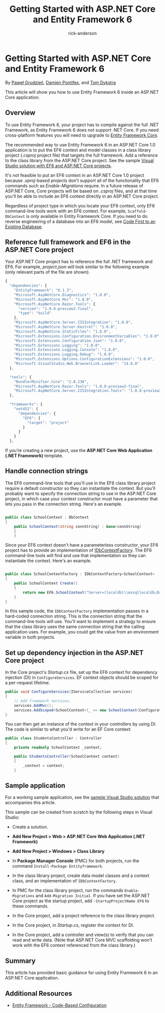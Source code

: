 ﻿---
title: Getting Started with ASP.NET Core and Entity Framework 6
author: rick-anderson
ms.author: riande
manager: wpickett
ms.date: 42657
ms.topic: article
ms.assetid: 016cc836-4c43-45a4-b9a7-9efaf53350df
ms.prod: aspnet-core
uid: data/entity-framework-6
---

# Getting Started with ASP.NET Core and Entity Framework 6

By [Paweł Grudzień](https://github.com/pgrudzien12), [Damien Pontifex](https://github.com/DamienPontifex), and [Tom Dykstra](https://github.com/tdykstra)

This article will show you how to use Entity Framework 6 inside an ASP.NET Core application.

## Overview

To use Entity Framework 6, your project has to compile against the full .NET Framework, as Entity Framework 6 does not support .NET Core. If you need cross-platform features you will need to upgrade to [Entity Framework Core](https://docs.efproject.net).

The recommended way to use Entity Framework 6 in an ASP.NET Core 1.0 application is to put the EF6 context and model classes in a class library project (*.csproj* project file) that targets the full framework. Add a reference to the class library from the ASP.NET Core project. See the sample [Visual Studio solution with EF6 and ASP.NET Core projects](https://github.com/aspnet/Docs/tree/master/aspnet/data/entity-framework-6/sample/).

It's not feasible to put an EF6 context in an ASP.NET Core 1.0 project because *.xproj*-based projects don't support all of the functionality that EF6 commands such as *Enable-Migrations* require. In a future release of ASP.NET Core, Core projects will be based on *.csproj* files, and at that time you'll be able to include an EF6 context directly in an ASP.NET Core project.

Regardless of project type in which you locate your EF6 context, only EF6 command-line tools work with an EF6 context. For example, `Scaffold-DbContext` is only available in Entity Framework Core. If you need to do reverse engineering of a database into an EF6 model, see [Code First to an Existing Database](https://msdn.microsoft.com/en-us/jj200620).

## Reference full framework and EF6 in the ASP.NET Core project

Your ASP.NET Core project has to reference the full .NET framework and EF6. For example, *project.json* will look similar to the following example (only relevant parts of the file are shown).

<!-- literal_block {"ids": [], "names": [], "highlight_args": {"hl_lines": [3, 29], "linenostart": 1}, "backrefs": [], "dupnames": [], "linenos": false, "classes": [], "xml:space": "preserve", "language": "javascript", "source": "/Users/shirhatti/src/Docs/aspnet/data/entity-framework-6/sample/MVCCore/project.json"} -->

````javascript
{
  "dependencies": {
    "EntityFramework": "6.1.3",
    "Microsoft.AspNetCore.Diagnostics": "1.0.0",
    "Microsoft.AspNetCore.Mvc": "1.0.0",
    "Microsoft.AspNetCore.Razor.Tools": {
      "version": "1.0.0-preview2-final",
      "type": "build"
    },
    "Microsoft.AspNetCore.Server.IISIntegration": "1.0.0",
    "Microsoft.AspNetCore.Server.Kestrel": "1.0.0",
    "Microsoft.AspNetCore.StaticFiles": "1.0.0",
    "Microsoft.Extensions.Configuration.EnvironmentVariables": "1.0.0",
    "Microsoft.Extensions.Configuration.Json": "1.0.0",
    "Microsoft.Extensions.Logging": "1.0.0",
    "Microsoft.Extensions.Logging.Console": "1.0.0",
    "Microsoft.Extensions.Logging.Debug": "1.0.0",
    "Microsoft.Extensions.Options.ConfigurationExtensions": "1.0.0",
    "Microsoft.VisualStudio.Web.BrowserLink.Loader": "14.0.0"
  },

  "tools": {
    "BundlerMinifier.Core": "2.0.238",
    "Microsoft.AspNetCore.Razor.Tools": "1.0.0-preview2-final",
    "Microsoft.AspNetCore.Server.IISIntegration.Tools": "1.0.0-preview2-final"
  },

  "frameworks": {
    "net452": {
      "dependencies": {
        "EF6": {
          "target": "project"
        }
      }
    }
  },
````

If you’re creating a new project, use the **ASP.NET Core Web Application (.NET Framework)** template.

## Handle connection strings

The EF6 command-line tools that you'll use in the EF6 class library project require a default constructor so they can instantiate the context. But you'll probably want to specify the connection string to use in the ASP.NET Core project, in which case your context constructor must have a parameter that lets you pass in the connection string. Here's an example.

<!-- literal_block {"ids": [], "names": [], "highlight_args": {"linenostart": 1}, "backrefs": [], "dupnames": [], "linenos": false, "classes": [], "xml:space": "preserve", "language": "c#", "source": "/Users/shirhatti/src/Docs/aspnet/data/entity-framework-6/sample/EF6/SchoolContext.cs"} -->

````csharp

public class SchoolContext : DbContext
{
    public SchoolContext(string connString) : base(connString)
    {
    }
````

Since your EF6 context doesn't have a parameterless constructor, your EF6 project has to provide an implementation of [IDbContextFactory](https://msdn.microsoft.com/library/hh506876). The EF6 command-line tools will find and use that implementation so they can instantiate the context. Here's an example.

<!-- literal_block {"ids": [], "names": [], "highlight_args": {"linenostart": 1}, "backrefs": [], "dupnames": [], "linenos": false, "classes": [], "xml:space": "preserve", "language": "c#", "source": "/Users/shirhatti/src/Docs/aspnet/data/entity-framework-6/sample/EF6/SchoolContextFactory.cs"} -->

````csharp

public class SchoolContextFactory : IDbContextFactory<SchoolContext>
{
    public SchoolContext Create()
    {
        return new EF6.SchoolContext("Server=(localdb)\\mssqllocaldb;Database=EF6MVCCore;Trusted_Connection=True;MultipleActiveResultSets=true");
    }
}
````

In this sample code, the `IDbContextFactory` implementation passes in a hard-coded connection string. This is the connection string that the command-line tools will use. You'll want to implement a strategy to ensure that the class library uses the same connection string that the calling application uses. For example, you could get the value from an environment variable in both projects.

## Set up dependency injection in the ASP.NET Core project

In the Core project's *Startup.cs* file, set up the EF6 context for dependency injection (DI) in `ConfigureServices`. EF context objects should be scoped for a per-request lifetime.

<!-- literal_block {"ids": [], "names": [], "highlight_args": {"linenostart": 1}, "backrefs": [], "dupnames": [], "linenos": false, "classes": [], "xml:space": "preserve", "language": "c#", "source": "/Users/shirhatti/src/Docs/aspnet/data/entity-framework-6/sample/MVCCore/Startup.cs"} -->

````csharp
public void ConfigureServices(IServiceCollection services)
{
    // Add framework services.
    services.AddMvc();
    services.AddScoped<SchoolContext>(_ => new SchoolContext(Configuration.GetConnectionString("DefaultConnection")));
}
````

You can then get an instance of the context in your controllers by using DI. The code is similar to what you'd write for an EF Core context:

<!-- literal_block {"ids": [], "names": [], "highlight_args": {"linenostart": 1}, "backrefs": [], "dupnames": [], "linenos": false, "classes": [], "xml:space": "preserve", "language": "c#", "source": "/Users/shirhatti/src/Docs/aspnet/data/entity-framework-6/sample/MVCCore/Controllers/StudentsController.cs"} -->

````csharp
public class StudentsController : Controller
{
    private readonly SchoolContext _context;

    public StudentsController(SchoolContext context)
    {
        _context = context;
    }
````

## Sample application

For a working sample application, see the [sample Visual Studio solution](https://github.com/aspnet/Docs/tree/master/aspnet/data/entity-framework-6/sample/) that accompanies this article.

This sample can be created from scratch by the following steps in Visual Studio:

* Create a solution.

* **Add New Project > Web > ASP.NET Core Web Application (.NET Framework)**

* **Add New Project > Windows > Class Library**

* In **Package Manager Console** (PMC) for both projects, run the command `Install-Package Entityframework`.

* In the class library project, create data model classes and a context class, and an implementation of `IDbContextFactory`.

* In PMC for the class library project, run the commands `Enable-Migrations` and `Add-Migration Initial`. If you have set the ASP.NET Core project as the startup project, add `-StartupProjectName EF6` to these commands.

* In the Core project, add a project reference to the class library project.

* In the Core project, in *Startup.cs*, register the context for DI.

* In the Core project, add a controller and view(s) to verify that you can read and write data. (Note that ASP.NET Core MVC scaffolding won't work with the EF6 context referenced from the class library.)

## Summary

This article has provided basic guidance for using Entity Framework 6 in an ASP.NET Core application.

## Additional Resources

* [Entity Framework - Code-Based Configuration](https://msdn.microsoft.com/en-us/data/jj680699.aspx)

